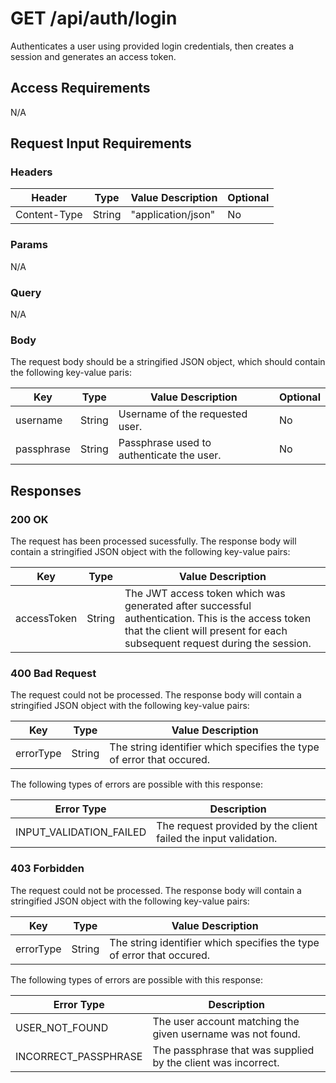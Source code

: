 # GET /api/auth/login

Authenticates a user using provided login credentials, then creates a session and generates an access token.

## Access Requirements

N/A

## Request Input Requirements

### Headers

|Header|Type|Value Description|Optional|
|-|-|-|-|
|Content-Type|String|"application/json"|No|

### Params

N/A

### Query

N/A

### Body

The request body should be a stringified JSON object, which should contain the following key-value paris:

|Key|Type|Value Description|Optional|
|-|-|-|-|
|username|String|Username of the requested user.|No|
|passphrase|String|Passphrase used to authenticate the user.|No|

## Responses

### 200 OK

The request has been processed sucessfully.  The response body will contain a stringified JSON object with the following key-value pairs:

|Key|Type|Value Description|
|-|-|-|
|accessToken|String|The JWT access token which was generated after successful authentication.  This is the access token that the client will present for each subsequent request during the session.|

### 400 Bad Request

The request could not be processed.  The response body will contain a stringified JSON object with the following key-value pairs:

|Key|Type|Value Description|
|-|-|-|
|errorType|String|The string identifier which specifies the type of error that occured.|

The following types of errors are possible with this response:

|Error Type|Description|
|-|-|
|INPUT_VALIDATION_FAILED|The request provided by the client failed the input validation.|

### 403 Forbidden

The request could not be processed.  The response body will contain a stringified JSON object with the following key-value pairs:

|Key|Type|Value Description|
|-|-|-|
|errorType|String|The string identifier which specifies the type of error that occured.|

The following types of errors are possible with this response:

|Error Type|Description|
|-|-|
|USER_NOT_FOUND|The user account matching the given username was not found.|
|INCORRECT_PASSPHRASE|The passphrase that was supplied by the client was incorrect.|
